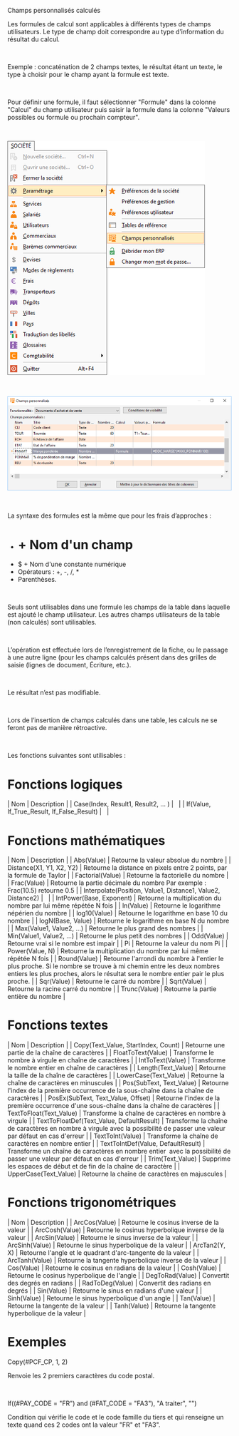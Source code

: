 







Champs personnalisés calculés




Les formules de calcul sont applicables à différents 
 types de champs utilisateurs. Le type de champ doit correspondre au type 
 d’information du résultat du calcul.


 


Exemple : concaténation de 2 champs textes, 
 le résultat étant un texte, le type à choisir pour le champ ayant la formule 
 est texte.


 


Pour définir une formule, il faut sélectionner 
 "Formule" dans la colonne "Calcul" du champ utilisateur 
 puis saisir la formule dans la colonne "Valeurs possibles ou formule 
 ou prochain compteur".


 


![](../../assets/images/ChampsPersonnalises/1/Menu.png)


 


![](../../assets/images/ChampsPersonnalises/4/Formule.png)


 


La syntaxe des formules est la même que pour 
 les frais d’approches :


* # + Nom d'un champ
* $ + Nom d'une constante numérique
* Opérateurs : +, -, /, \*
* Parenthèses.


 


Seuls sont utilisables dans une formule les champs de la table dans 
 laquelle est ajouté le champ utilisateur. Les autres champs utilisateurs 
 de la table (non calculés) sont utilisables.


 


L’opération est effectuée lors de l’enregistrement de la fiche, ou le 
 passage à une autre ligne (pour les champs calculés présent dans des grilles 
 de saisie (lignes de document, Écriture, etc.).


 


Le résultat n’est pas modifiable.


 


Lors de l’insertion de champs calculés dans une table, les calculs ne 
 se feront pas de manière rétroactive.


 


Les fonctions suivantes sont utilisables :


# Fonctions logiques






| Nom | Description |
| Case(Index, Result1, Result2, ... )  |   |
| If(Value, If\_True\_Result, If\_False\_Result) |   |


# Fonctions mathématiques






| Nom | Description |
| Abs(Value) | Retourne la valeur absolue du nombre |
| Distance(X1, Y1, X2, Y2) | Retourne la distance en pixels entre 2 points, par la formule 
 de Taylor |
| Factorial(Value) | Retourne la factorielle du nombre |
| Frac(Value) | Retourne la partie décimale du nombre 
 Par exemple : Frac(10.5) retourne 0.5 |
| Interpolate(Position, Value1, Distance1, Value2, Distance2) |   |
| IntPower(Base, Exponent) | Retourne la multiplication du nombre par lui même répétée N 
 fois |
| ln(Value) | Retourne le logarithme népérien du nombre |
| log10(Value) | Retourne le logarithme en base 10 du nombre |
| logN(Base, Value) | Retourne le logarithme en base N du nombre |
| Max(Value1, Value2, ...) | Retourne le plus grand des nombres |
| Min(Value1, Value2, ...) | Retourne le plus petit des nombres |
| Odd(Value) | Retourne vrai si le nombre est impair |
| Pi | Retourne la valeur du nom Pi |
| Power(Value, N) | Retourne la multiplication du nombre par lui même répétée N 
 fois |
| Round(Value) | Retourne l'arrondi du nombre à l'entier le plus 
 proche.
Si le nombre se trouve à mi chemin 
 entre les deux nombres entiers les plus proches,
alors le résultat sera le nombre 
 entier pair le plus proche. |
| Sqr(Value) | Retourne le carré du nombre |
| Sqrt(Value) | Retourne la racine carré du nombre |
| Trunc(Value) | Retourne la partie entière du nombre |


# Fonctions textes






| Nom | Description |
| Copy(Text\_Value, StartIndex, Count) | Retourne une partie de la chaîne de caractères |
| FloatToText(Value) | Transforme le nombre à virgule en chaîne de caractères |
| IntToText(Value) | Transforme le nombre entier en chaîne de caractères |
| Length(Text\_Value) | Retourne la taille de la chaîne de caractères |
| LowerCase(Text\_Value) | Retourne la chaîne de caractères en minuscules |
| Pos(SubText, Text\_Value) | Retourne l'index de la première occurrence de la sous-chaîne 
 dans la chaîne de caractères |
| PosEx(SubText, Text\_Value, Offset) | Retourne l'index de la première occurrence d'une sous-chaîne 
 dans la chaîne de caractères |
| TextToFloat(Text\_Value) | Transforme la chaîne de caractères en nombre à virgule |
| TextToFloatDef(Text\_Value, DefaultResult) | Transforme la chaîne de caractères en nombre à virgule 
 avec la possibilité de passer une valeur par 
 défaut en cas d'erreur |
| TextToInt(Value) | Transforme la chaîne de caractères en nombre entier |
| TextToIntDef(Value, DefaultResult) | Transforme un chaîne de caractères en nombre entier  
 avec la possibilité de passer une valeur par 
 défaut en cas d'erreur |
| Trim(Text\_Value) | Supprime les espaces de début et de fin de la chaîne de caractère |
| UpperCase(Text\_Value) | Retourne la chaîne de caractères en majuscules |


# Fonctions trigonométriques






| Nom | Description |
| ArcCos(Value) | Retourne le cosinus inverse de la valeur |
| ArcCosh(Value) | Retourne le cosinus hyperbolique inverse de la valeur |
| ArcSin(Value) | Retourne le sinus inverse de la valeur |
| ArcSinh(Value) | Retourne le sinus hyperbolique de la valeur |
| ArcTan2(Y, X) | Retourne l'angle et le quadrant d'arc-tangente de la valeur |
| ArcTanh(Value) | Retourne la tangente hyperbolique inverse de la valeur |
| Cos(Value) | Retourne le cosinus en radians de la valeur |
| Cosh(Value) | Retourne le cosinus hyperbolique de l'angle |
| DegToRad(Value) | Convertit des degrés en radians |
| RadToDeg(Value) | Convertit des radians en degrés |
| Sin(Value) | Retourne le sinus en radians d'une valeur  |
| Sinh(Value) | Retourne le sinus hyperbolique d'un angle |
| Tan(Value) | Retourne la tangente de la valeur |
| Tanh(Value) | Retourne la tangente hyperbolique de la valeur |


# Exemples


Copy(#PCF\_CP, 1, 2)


Renvoie les 2 premiers caractères du code postal.


 


If((#PAY\_CODE = "FR") and (#FAT\_CODE = "FA3"), 
 "A traiter", "")


Condition qui vérifie le code et le code famille du tiers et qui renseigne 
 un texte quand ces 2 codes ont la valeur "FR" et "FA3".


